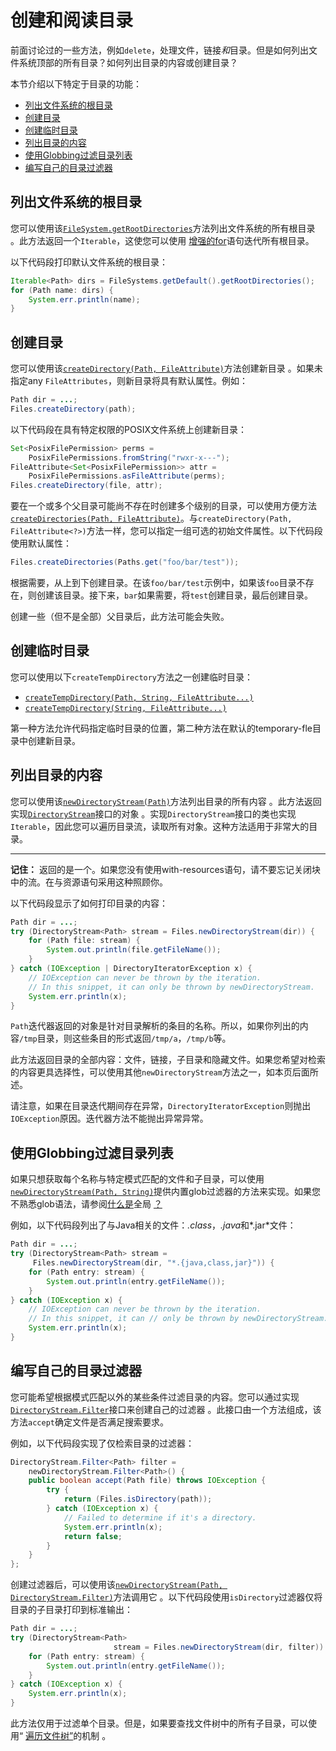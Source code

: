 # 创建和阅读目录

前面讨论过的一些方法，例如`delete`，处理文件，链接*和*目录。但是如何列出文件系统顶部的所有目录？如何列出目录的内容或创建目录？

本节介绍以下特定于目录的功能：

- [列出文件系统的根目录](#listall)
- [创建目录](#create)
- [创建临时目录](#createTemp)
- [列出目录的内容](#listdir)
- [使用Globbing过滤目录列表](#glob)
- [编写自己的目录过滤器](#filter)

## 列出文件系统的根目录

您可以使用该[`FileSystem.getRootDirectories`](https://docs.oracle.com/javase/8/docs/api/java/nio/file/FileSystem.html#getRootDirectories--)方法列出文件系统的所有根目录 。此方法返回一个`Iterable`，这使您可以使用 [增强的for](../../java/nutsandbolts/for.html)语句迭代所有根目录。

以下代码段打印默认文件系统的根目录：

```java
Iterable<Path> dirs = FileSystems.getDefault().getRootDirectories();
for (Path name: dirs) {
    System.err.println(name);
}
```

## 创建目录

您可以使用该[`createDirectory(Path, FileAttribute)`](https://docs.oracle.com/javase/8/docs/api/java/nio/file/Files.html#createDirectory-java.nio.file.Path-java.nio.file.attribute.FileAttribute...-)方法创建新目录 。如果未指定any `FileAttributes`，则新目录将具有默认属性。例如：

```java
Path dir = ...;
Files.createDirectory(path);
```

以下代码段在具有特定权限的POSIX文件系统上创建新目录：

```java
Set<PosixFilePermission> perms =
    PosixFilePermissions.fromString("rwxr-x---");
FileAttribute<Set<PosixFilePermission>> attr =
    PosixFilePermissions.asFileAttribute(perms);
Files.createDirectory(file, attr);
```

要在一个或多个父目录可能尚不存在时创建多个级别的目录，可以使用方便方法 [`createDirectories(Path, FileAttribute)`](https://docs.oracle.com/javase/8/docs/api/java/nio/file/Files.html#createDirectories-java.nio.file.Path-java.nio.file.attribute.FileAttribute...-)。与`createDirectory(Path, FileAttribute<?>)`方法一样，您可以指定一组可选的初始文件属性。以下代码段使用默认属性：

```java
Files.createDirectories(Paths.get("foo/bar/test"));
```

根据需要，从上到下创建目录。在该`foo/bar/test`示例中，如果该`foo`目录不存在，则创建该目录。接下来，`bar`如果需要，将`test`创建目录，最后创建目录。

创建一些（但不是全部）父目录后，此方法可能会失败。

## 创建临时目录

您可以使用以下`createTempDirectory`方法之一创建临时目录：

- [`createTempDirectory(Path, String, FileAttribute...)`](https://docs.oracle.com/javase/8/docs/api/java/nio/file/Files.html#createTempDirectory-java.nio.file.Path-java.lang.String-java.nio.file.attribute.FileAttribute...-)
- [`createTempDirectory(String, FileAttribute...)`](https://docs.oracle.com/javase/8/docs/api/java/nio/file/Files.html#createTempDirectory-java.lang.String-java.nio.file.attribute.FileAttribute...-)

第一种方法允许代码指定临时目录的位置，第二种方法在默认的temporary-fle目录中创建新目录。

## 列出目录的内容

您可以使用该[`newDirectoryStream(Path)`](https://docs.oracle.com/javase/8/docs/api/java/nio/file/Files.html#newDirectoryStream-java.nio.file.Path-)方法列出目录的所有内容 。此方法返回实现[`DirectoryStream`](https://docs.oracle.com/javase/8/docs/api/java/nio/file/DirectoryStream.html)接口的对象 。实现`DirectoryStream`接口的类也实现`Iterable`，因此您可以遍历目录流，读取所有对象。这种方法适用于非常大的目录。

------

**记住：**  返回的是一个。如果您没有使用with-resources语句，请不要忘记关闭块中的流。在与资源语句采用这种照顾你。

以下代码段显示了如何打印目录的内容：

```java
Path dir = ...;
try (DirectoryStream<Path> stream = Files.newDirectoryStream(dir)) {
    for (Path file: stream) {
        System.out.println(file.getFileName());
    }
} catch (IOException | DirectoryIteratorException x) {
    // IOException can never be thrown by the iteration.
    // In this snippet, it can only be thrown by newDirectoryStream.
    System.err.println(x);
}
```

`Path`迭代器返回的对象是针对目录解析的条目的名称。所以，如果你列出的内容`/tmp`目录，则这些条目的形式返回`/tmp/a`，`/tmp/b`等。

此方法返回目录的全部内容：文件，链接，子目录和隐藏文件。如果您希望对检索的内容更具选择性，可以使用其他`newDirectoryStream`方法之一，如本页后面所述。

请注意，如果在目录迭代期间存在异常，`DirectoryIteratorException`则抛出`IOException`原因。迭代器方法不能抛出异常异常。

## 使用Globbing过滤目录列表

如果只想获取每个名称与特定模式匹配的文件和子目录，可以使用 [`newDirectoryStream(Path, String)`](https://docs.oracle.com/javase/8/docs/api/java/nio/file/Files.html#newDirectoryStream-java.nio.file.Path-java.lang.String-)提供内置glob过滤器的方法来实现。如果您不熟悉glob语法，请参阅[什么是](fileOps.html#glob)全局 [？](fileOps.html#glob)

例如，以下代码段列出了与Java相关的文件：*.class*，*.java*和*.jar*文件：

```java
Path dir = ...;
try (DirectoryStream<Path> stream =
     Files.newDirectoryStream(dir, "*.{java,class,jar}")) {
    for (Path entry: stream) {
        System.out.println(entry.getFileName());
    }
} catch (IOException x) {
    // IOException can never be thrown by the iteration.
    // In this snippet, it can // only be thrown by newDirectoryStream.
    System.err.println(x);
}
```

## 编写自己的目录过滤器

您可能希望根据模式匹配以外的某些条件过滤目录的内容。您可以通过实现[`DirectoryStream.Filter`](https://docs.oracle.com/javase/8/docs/api/java/nio/file/DirectoryStream.Filter.html)接口来创建自己的过滤器 。此接口由一个方法组成，该方法`accept`确定文件是否满足搜索要求。

例如，以下代码段实现了仅检索目录的过滤器：

```java
DirectoryStream.Filter<Path> filter =
    newDirectoryStream.Filter<Path>() {
    public boolean accept(Path file) throws IOException {
        try {
            return (Files.isDirectory(path));
        } catch (IOException x) {
            // Failed to determine if it's a directory.
            System.err.println(x);
            return false;
        }
    }
};
```

创建过滤器后，可以使用该[`newDirectoryStream(Path, DirectoryStream.Filter)`](https://docs.oracle.com/javase/8/docs/api/java/nio/file/Files.html#newDirectoryStream-java.nio.file.Path-java.nio.file.DirectoryStream.Filter-)方法调用它 。以下代码段使用`isDirectory`过滤器仅将目录的子目录打印到标准输出：

```java
Path dir = ...;
try (DirectoryStream<Path>
                       stream = Files.newDirectoryStream(dir, filter)) {
    for (Path entry: stream) {
        System.out.println(entry.getFileName());
    }
} catch (IOException x) {
    System.err.println(x);
}
```

此方法仅用于过滤单个目录。但是，如果要查找文件树中的所有子目录，可以使用“ [遍历文件树”](walk.html)的机制 。